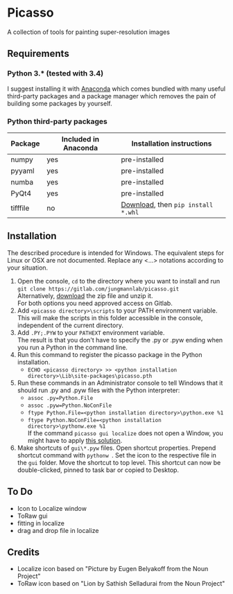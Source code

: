 # Picasso
A collection of tools for painting super-resolution images

## Requirements
### Python 3.* (tested with 3.4)  
I suggest installing it with [Anaconda](https://www.continuum.io/downloads) which comes bundled with many useful third-party packages and a package manager which removes the pain of building some packages by yourself.

### Python third-party packages
| Package  | Included in Anaconda | Installation instructions |
| -------- | -------------------- | ------------------------- |
| numpy    | yes                  | pre-installed             |
| pyyaml   | yes                  | pre-installed             |
| numba    | yes                  | pre-installed             |
| PyQt4    | yes                  | pre-installed             |
| tifffile | no                   | [Download](http://www.lfd.uci.edu/~gohlke/pythonlibs/), then `pip install *.whl` |

## Installation
The described procedure is intended for Windows. The equivalent steps for Linux or OSX are not documented.
Replace any <...> notations according to your situation.
1. Open the console, `cd` to the directory where you want to install and run  
`git clone https://gitlab.com/jungmannlab/picasso.git`  
Alternatively, [download](https://gitlab.com/jungmannlab/picasso) the zip file and unzip it.  
For both options you need approved access on Gitlab.
3. Add `<picasso directory>\scripts` to your PATH environment variable.  
This will make the scripts in this folder accessible in the
console, independent of the current directory.
4. Add `.PY;.PYW` to your `PATHEXT` environment variable.  
The result is that you don't have to specify the .py or .pyw ending when you run a Python in the command line.
5. Run this command to register the picasso package in the Python installation.
    - `ECHO <picasso directory> >> <python installation directory>\Lib\site-packages\picasso.pth`
6. Run these commands in an Administrator console to tell Windows that it should run .py and .pyw files with the Python interpreter:
    - `assoc .py=Python.File`
    - `assoc .pyw=Python.NoConFile`
    - `ftype Python.File=<python installation directory>\python.exe %1`
    - `ftype Python.NoConFile=<python installation directory>\pythonw.exe %1`  
If the command `picasso gui localize` does not open a Window, you might have to apply
[this solution](http://stackoverflow.com/questions/2640971/windows-is-not-passing-command-line-arguments-to-python-programs-executed-from-t).
7. Make shortcuts of `gui\*.pyw` files. Open shortcut properties. Prepend shortcut command with `pythonw `. Set the icon to the respective file in the `gui` folder. Move the shortcut to top level. This shortcut can now be double-clicked, pinned to task bar or copied to Desktop.

## To Do
- Icon to Localize window
- ToRaw gui
- fitting in localize
- drag and drop file in localize

## Credits
- Localize icon based on "Picture by Eugen Belyakoff from the Noun Project"
- ToRaw icon based on "Lion by Sathish Selladurai from the Noun Project"
